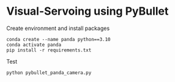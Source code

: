 # Visual-Servoing using PyBullet 

Create environment and install packages

```
conda create --name panda python==3.10
conda activate panda
pip install -r requirements.txt
```

Test

```
python pybullet_panda_camera.py
```
